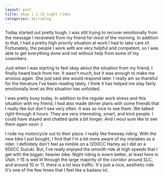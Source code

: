 ```yaml
---
layout: post
title: okay | i-15 night rides
categories: microblog
---
```


Today started out pretty tough. I was still trying to recover emotionally from the message I receveied from my friend for most of the morning. In addition to that, I had a pretty high priority situation at work I had to take care of. Fortunately, the people I work with are very helpful and competent, so I was able to get everything done and not without help from some of my coworkers.

Just when I was starting to feel okay about the situation from my friend, I finally heard back from her. It wasn't much, but it was enough to make me anxious again. She just said she would respond later. I really am so thankful for the literature I've been reading lately. I think it has helped me stay fairly emotionally level as this situation has unfolded.

I was pretty busy today. In addition to the regular work stress and this situation with my friend, I had also made dinner plans with some friends that I really like but don't see very often. It was so nice to see them. We talked right through 4 hours. They are very interesting, smart, and kind people. I could have stayed and chatted quite a bit longer. And I woul sure like to see them again soon :)

I rode my motorcycle out to their place. I really like freeway riding. With the new bike I just bought, I find that I'm a bit more aware of my mistakes as a rider. I definitely don't feel as nimble on a 1200CC Harley as I did on a 650CC Suzuki. But, I've really enjoyed the smooth ride at high speeds that I get with the bigger, heavier bike. Night riding is evern better, at least here in Utah. I-15 is well lit through the large majority of the corridor around SLC, and around 10 or 11, there is a lot less traffic. It's just a nice, aesthetic ride. It's one of the few times that I feel like a badass lol. 
